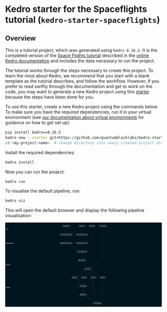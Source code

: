 # Kedro starter for the Spaceflights tutorial (`kedro-starter-spaceflights`)

## Overview

This is a tutorial project, which was generated using `Kedro 0.16.5`. It is the completed version of the [Space Flights tutorial](https://kedro.readthedocs.io/en/stable/03_tutorial/01_spaceflights_tutorial.html) described in the [online Kedro documentation](https://kedro.readthedocs.io) and includes the data necessary to run the project.

The tutorial works through the steps necessary to create this project. To learn the most about Kedro, we recommend that you start with a blank template as the tutorial describes, and follow the workflow. However, if you prefer to read swiftly through the documentation and get to work on the code, you may want to generate a new Kedro project using this [starter](https://kedro.readthedocs.io/en/stable/02_get_started/06_starters.html) because the steps have been done for you.

To use this starter, create a new Kedro project using the commands below. To make sure you have the required dependencies, run it in your virtual environment (see [our documentation about virtual environments](https://kedro.readthedocs.io/en/stable/02_get_started/01_prerequisites.html#virtual-environments) for guidance on how to get set up):

```bash
pip install kedro==0.16.5
kedro new --starter git+https://github.com/quantumblacklabs/kedro-starter-spaceflights.git
cd <my-project-name>  # change directory into newly created project directory
```

Install the required dependencies:

```bash
kedro install
```

Now you can run the project:

```bash
kedro run
```

To visualise the default pipeline, run:
```bash
kedro viz
```

This will open the default browser and display the following pipeline visualisation:

![](./images/pipeline_visualisation_with_layers.png)
